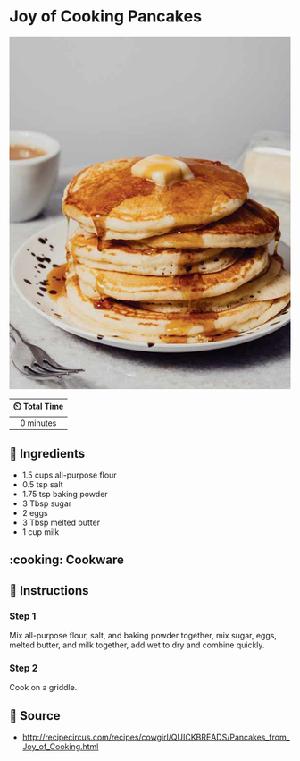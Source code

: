 # Joy of Cooking Pancakes

![Joy of Cooking Pancakes](../assets/images/joy-of-cooking-pancakes.jpg)

| :timer_clock: Total Time |
|:-----------------------: |
| 0 minutes |

## :salt: Ingredients

- 1.5 cups all-purpose flour
- 0.5 tsp salt
- 1.75 tsp baking powder
- 3 Tbsp sugar
- 2 eggs
- 3 Tbsp melted butter
- 1 cup milk

## :cooking: Cookware

## :pencil: Instructions

### Step 1

Mix all-purpose flour, salt, and baking powder together, mix sugar, eggs, melted butter, and milk together, add wet to
dry and combine quickly.

### Step 2

Cook on a griddle.

## :link: Source

- <http://recipecircus.com/recipes/cowgirl/QUICKBREADS/Pancakes_from_Joy_of_Cooking.html>
